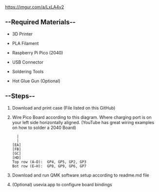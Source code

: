 https://imgur.com/a/LxLA4v2
## --Required Materials--
- 3D Printer  
- PLA Filament  

- Raspberry Pi Pico (2040)  
- USB Connector  

- Soldering Tools  
- Hot Glue Gun (Optional)  

## --Steps--
1. Download and print case (File listed on this GitHub)  
2. Wire Pico Board according to this diagram. Where charging port is on your left side horizontally aligned. (YouTube has great wiring examples on how to solder a 2040 Board)  

    ```
      |
      |
    [EA]
    [FB]
    [GC]
    [HD]
    Top row (A–D):  GP4, GP5, GP2, GP3  
    Bot row (E–H):  GP8, GP9, GP6, GP7
    ```

3. Download and run QMK software setup according to readme.md file  
4. (Optional) usevia.app to configure board bindings
